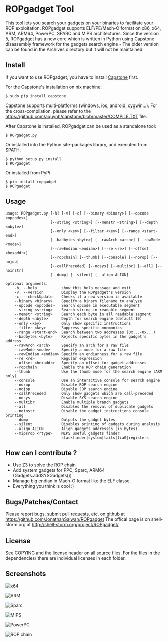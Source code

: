 ROPgadget Tool
================

This tool lets you search your gadgets on your binaries to facilitate your ROP exploitation.
ROPgadget supports ELF/PE/Mach-O format on x86, x64, ARM, ARM64, PowerPC, SPARC and MIPS
architectures. Since the version 5, ROPgadget has a new core which is written in Python
using Capstone disassembly framework for the gadgets search engine - The older version can
be found in the Archives directory but it will not be maintained.

Install
-------

If you want to use ROPgadget, you have to install [Capstone](http://www.capstone-engine.org/) first.

For the Capstone's installation on nix machine:

    $ sudo pip install capstone

Capstone supports multi-platforms (windows, ios, android, cygwin...). For the cross-compilation,
please refer to the https://github.com/aquynh/capstone/blob/master/COMPILE.TXT file.

After Capstone is installed, ROPgadget can be used as a standalone tool:

    $ ROPgadget.py

Or installed into the Python site-packages library, and executed from $PATH.

    $ python setup.py install
    $ ROPgadget

Or installed from PyPi

    $ pip install ropgadget
    $ ROPgadget

Usage
-----

    usage: ROPgadget.py [-h] [-v] [-c] [--binary <binary>] [--opcode <opcodes>]
                        [--string <string>] [--memstr <string>] [--depth <nbyte>]
                        [--only <key>] [--filter <key>] [--range <start-end>]
                        [--badbytes <byte>] [--rawArch <arch>] [--rawMode <mode>]
                        [--rawEndian <endian>] [--re <re>] [--offset <hexaddr>]
                        [--ropchain] [--thumb] [--console] [--norop] [--nojop]
                        [--callPreceded] [--nosys] [--multibr] [--all] [--noinstr]
                        [--dump] [--silent] [--align ALIGN]

    optional arguments:
        -h, --help           show this help message and exit
        -v, --version        Display the ROPgadget's version
        -c, --checkUpdate    Checks if a new version is available
        --binary <binary>    Specify a binary filename to analyze
        --opcode <opcodes>   Search opcode in executable segment
        --string <string>    Search string in readable segment
        --memstr <string>    Search each byte in all readable segment
        --depth <nbyte>      Depth for search engine (default 10)
        --only <key>         Only show specific instructions
        --filter <key>       Suppress specific mnemonics
        --range <start-end>  Search between two addresses (0x...-0x...)
        --badbytes <byte>    Rejects specific bytes in the gadget's address
        --rawArch <arch>     Specify an arch for a raw file
        --rawMode <mode>     Specify a mode for a raw file
        --rawEndian <endian> Specify an endianness for a raw file
        --re <re>            Regular expression
        --offset <hexaddr>   Specify an offset for gadget addresses
        --ropchain           Enable the ROP chain generation
        --thumb              Use the thumb mode for the search engine (ARM only)
        --console            Use an interactive console for search engine
        --norop              Disable ROP search engine
        --nojop              Disable JOP search engine
        --callPreceded       Only show gadgets which are call-preceded
        --nosys              Disable SYS search engine
        --multibr            Enable multiple branch gadgets
        --all                Disables the removal of duplicate gadgets
        --noinstr            Disable the gadget instructions console printing
        --dump               Outputs the gadget bytes
        --silent             Disables printing of gadgets during analysis
        --align ALIGN        Align gadgets addresses (in bytes)
        --mipsrop <rtype>    MIPS useful gadgets finder
                             stackfinder|system|tails|lia0|registers

How can I contribute ?
----------------------

- Use Z3 to solve the ROP chain
- Add system gadgets for PPC, Sparc, ARM64 (Gadgets.addSYSGadgets())
- Manage big endian in Mach-O format like the ELF classe.
- Everything you think is cool :)

Bugs/Patches/Contact
--------------------

Please report bugs, submit pull requests, etc. on github at https://github.com/JonathanSalwan/ROPgadget
The offical page is on shell-storm.org at http://shell-storm.org/project/ROPgadget/

License
-------

See COPYING and the license header on all source files. For the files in the dependencies/ there are
individual licenses in each folder.</p>


Screenshots
-----------

<img src="http://shell-storm.org/project/ROPgadget/x64.png" alt="x64"></img>

<img src="http://shell-storm.org/project/ROPgadget/arm.png" alt="ARM"></img>

<img src="http://shell-storm.org/project/ROPgadget/sparc.png" alt="Sparc"></img>

<img src="http://shell-storm.org/project/ROPgadget/mips.png" alt="MIPS"></img>

<img src="http://shell-storm.org/project/ROPgadget/ppc.png" alt="PowerPC"></img>

<img src="http://shell-storm.org/project/ROPgadget/ropchain.png" alt="ROP chain"></img>

